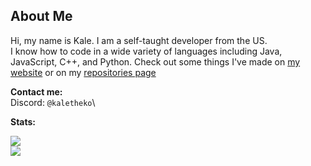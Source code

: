 ## About Me

Hi, my name is Kale. I am a self-taught developer from the US.\
I know how to code in a wide variety of languages including Java, JavaScript, C++, and Python. Check out some things I've made on [my website](https://www.kaleko.dev/) or on my [repositories page](https://github.com/Kale-Ko?tab=repositories&sort=stardevzers)

**Contact me:**\
Discord: `@kaletheko`\

**Stats:**

[![](https://github-readme-stats.vercel.app/api?username=Kale-Ko&theme=dark&show_icons=true&border_radius=12)](https://github.com/Kale-Ko)\
[![](https://github-readme-stats.vercel.app/api/top-langs?username=Kale-Ko&theme=dark&layout=pie&border_radius=12&size_weight=1&count_weight=2)](https://github.com/Kale-Ko)
